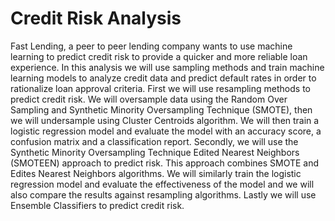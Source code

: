 # Credit Risk Analysis
Fast Lending, a peer to peer lending company wants to use machine learning to predict credit risk to provide a quicker and more reliable loan experience. In this analysis we will use sampling methods and train machine learning models to analyze credit data and predict default rates in order to rationalize loan approval criteria. First we will use resampling methods to predict credit risk. We will oversample data using the Random Over Sampling and Synthetic Minority Oversampling Technique (SMOTE), then we will undersample using Cluster Centroids algorithm. We will then train a logistic regression model and evaluate the model with an accuracy score, a confusion matrix and a classification report. Secondly, we will use the Synthetic Minority Oversampling Technique Edited Nearest Neighbors (SMOTEEN) approach to predict risk. This approach combines SMOTE and Edites Nearest Neighbors algorithms. We will similarly train the logistic regression model and evaluate the effectiveness of the model and we will also compare the results against resampling algorithms. Lastly we will use Ensemble Classifiers to predict credit risk. 
